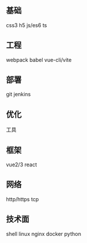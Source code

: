 基础
---
css3
h5
js/es6
ts

工程
---
webpack
babel
vue-cli/vite

部署
---
git
jenkins

优化
---
工具

框架
---
vue2/3
react

网络
----
http/https
tcp

技术面
---
shell
linux
nginx
docker
python



